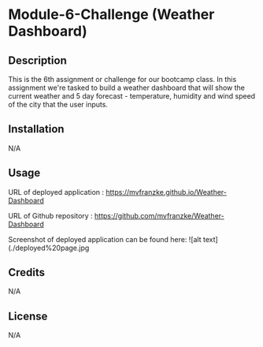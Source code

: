 # Module-6-Challenge (Weather Dashboard)
## Description
This is the 6th assignment or challenge for our bootcamp class. In this assignment we're tasked to build a weather dashboard that will show the current weather and 5 day forecast - temperature, humidity and wind speed of the city that the user inputs.

## Installation
N/A

## Usage
URL of deployed application : https://mvfranzke.github.io/Weather-Dashboard

URL of Github repository : https://github.com/mvfranzke/Weather-Dashboard

Screenshot of deployed application can be found here: ![alt text](./deployed%20page.jpg

## Credits
N/A

## License
N/A
